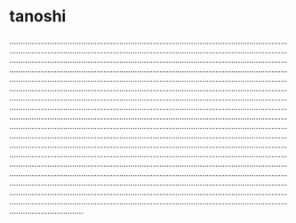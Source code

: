 # tanoshi
.........................................................................................................................................................................................................................................................................................................................................................................................................................................................................................................................................................................................................................................................................................................................................................................................................................................................................................................................................................................................................................................................................................................................................................................................................................................................................................................................................................................................................................................................................................................................................................................................................................................................................................................................................................................................................................................................................................................................................................................................................................................................................................................................................................................................................................................................................................................................................................